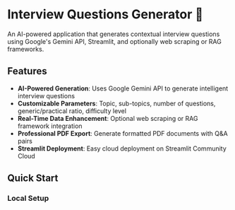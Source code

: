 # Interview Questions Generator 🎯

An AI-powered application that generates contextual interview questions using Google's Gemini API, Streamlit, and optionally web scraping or RAG frameworks.

## Features

- **AI-Powered Generation**: Uses Google Gemini API to generate intelligent interview questions
- **Customizable Parameters**: Topic, sub-topics, number of questions, generic/practical ratio, difficulty level
- **Real-Time Data Enhancement**: Optional web scraping or RAG framework integration
- **Professional PDF Export**: Generate formatted PDF documents with Q&A pairs
- **Streamlit Deployment**: Easy cloud deployment on Streamlit Community Cloud

## Quick Start

### Local Setup


